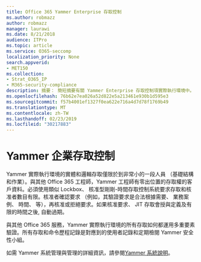 ```yaml
---
title: Office 365 Yammer Enterprise 存取控制
ms.author: robmazz
author: robmazz
manager: laurawi
ms.date: 8/21/2018
audience: ITPro
ms.topic: article
ms.service: O365-seccomp
localization_priority: None
search.appverid:
- MET150
ms.collection:
- Strat_O365_IP
- M365-security-compliance
description: 摘要： 簡短摘要有關 Yammer Enterprise 存取控制項實際執行環境中。
ms.openlocfilehash: 76b62e7ea026a52d822e5a213461e930b1d595e3
ms.sourcegitcommit: f57b4001ef1327f0ea622e716a4d7d78f1769b49
ms.translationtype: MT
ms.contentlocale: zh-TW
ms.lasthandoff: 02/23/2019
ms.locfileid: "30217883"
---
```

# <a name="yammer-enterprise-access-controls"></a>Yammer 企業存取控制 

Yammer 實際執行環境的實體和邏輯存取僅限於到非常小的一段人員 （基礎結構和作業）。與其他 Office 365 工程師，Yammer 工程師有零出位置的存取權的客戶資料。必須使用類似 Lockbox、 核准型剛剛-時間存取控制系統要求存取和核准者數目有限。核准者確認要求 （例如，其驗證要求是合法根據需要、 業務案例、 時間、 等），再核准或拒絕要求。如果核准要求、 JIT 存取會授與定義及有限的時間之後, 自動過期。 

與其他 Office 365 服務，Yammer 實際執行環境的所有存取如何都運用多重要素驗證。所有存取和命令歷程記錄是對應到的使用者記錄和定期檢閱 Yammer 安全性小組。

如需 Yammer 系統管理與管理的詳細資訊，請參閱[Yammer 系統說明](https://support.office.com/article/yammer-–-admin-help-e1464355-1f97-49ac-b2aa-dd320b179dbe?ui=en-US&rs=en-US&ad=US)。